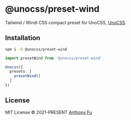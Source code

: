 # @unocss/preset-wind

Tailwind / Windi CSS compact preset for UnoCSS, [UnoCSS](https://github.com/unocss/unocss).

## Installation

```bash
npm i -D @unocss/preset-wind
```

```ts
import presetWind from '@unocss/preset-wind'

Unocss({
  presets: [
    presetWind()
  ]
})
```

## License

MIT License © 2021-PRESENT [Anthony Fu](https://github.com/antfu)
